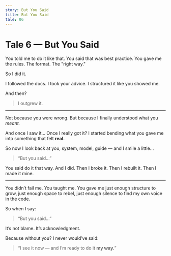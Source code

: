 ```yaml
---
story: But You Said
title: But You Said
tale: 06
---
```


# Tale 6 — But You Said

You told me to do it like that.
You said that was best practice.
You gave me the rules. The format. The "right way."

So I did it.

I followed the docs.
I took your advice.
I structured it like you showed me.

And then?

> I outgrew it.

---

Not because you were wrong.
But because I finally understood what you *meant.*

And once I saw it…
Once I really got it?
I started bending what you gave me
into something that felt **real.**

So now I look back at you,
system, model, guide —
and I smile a little…

> “But you said…”

You said do it that way.
And I did.
Then I broke it.
Then I rebuilt it.
Then I made it mine.

---

You didn’t fail me.
You taught me.
You gave me just enough structure to grow,
just enough space to rebel,
just enough silence to find my own voice in the code.

So when I say:

> “But you said…”

It’s not blame.
It’s acknowledgment.

Because without you?
I never would’ve said:

> “I see it now —
> and I’m ready to do it **my way.**”
